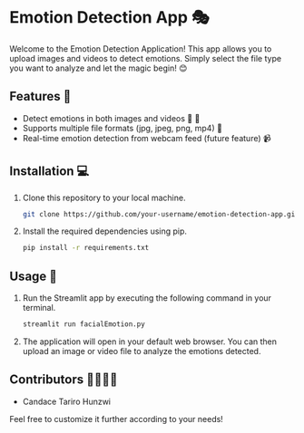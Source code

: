 # Emotion Detection App 🎭

Welcome to the Emotion Detection Application! This app allows you to upload images and videos to detect emotions. Simply select the file type you want to analyze and let the magic begin! 😊

## Features 🚀
- Detect emotions in both images and videos 📸 🎥
- Supports multiple file formats (jpg, jpeg, png, mp4) 📁
- Real-time emotion detection from webcam feed (future feature) 📹

## Installation 💻

1. Clone this repository to your local machine.
   ```bash
   git clone https://github.com/your-username/emotion-detection-app.git
   ```

2. Install the required dependencies using pip.
   ```bash
   pip install -r requirements.txt
   ```

## Usage 📝

1. Run the Streamlit app by executing the following command in your terminal.
   ```bash
   streamlit run facialEmotion.py
   ```

2. The application will open in your default web browser. You can then upload an image or video file to analyze the emotions detected.

## Contributors 👨‍💻👩‍💻

- Candace Tariro Hunzwi



Feel free to customize it further according to your needs!
